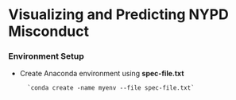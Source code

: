 # Visualizing and Predicting NYPD Misconduct

### Environment Setup

- Create Anaconda environment using **spec-file.txt**

        `conda create -name myenv --file spec-file.txt`

